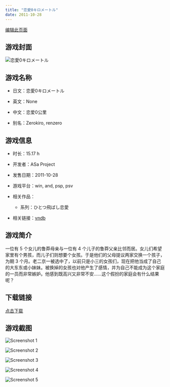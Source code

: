 ```yaml
---
title: "恋愛0キロメートル"
date: 2011-10-28
---
```

[编辑此页面](https://github.com/ACG-3/ADV3-source/blob/main/source/_posts/%E6%81%8B%E6%84%9B0%E3%82%AD%E3%83%AD%E3%83%A1%E3%83%BC%E3%83%88%E3%83%AB.md)

## 游戏封面

![恋愛0キロメートル](https%3A//pan.timero.xyz/onedrive/img_lib_001/%E6%81%8B%E6%84%9B0%E3%82%AD%E3%83%AD%E3%83%A1%E3%83%BC%E3%83%88%E3%83%AB_cover.avif)


## 游戏名称

- 日文：恋愛0キロメートル
- 英文：None
- 中文：恋爱0公里

- 别名：Zerokiro, renzero


## 游戏信息

- 时长：15.17 h
- 开发者：ASa Project
- 发售日期：2011-10-28
- 游戏平台：win, and, psp, psv
- 相关作品：
   - 系列：ひとつ飛ばし恋愛

- 相关链接：[vndb](https://vndb.org/v6714)


## 游戏简介

一位有 5 个女儿的鲁莽母亲与一位有 4 个儿子的鲁莽父亲比邻而居。女儿们希望家里有个男孩，而儿子们则想要个女孩。于是他们的父母提议两家交换一个孩子，为期 3 个月。老二京一被选中了，以前只是小三的女孩们，现在把他当成了自己的大东东或小妹妹。被换掉的女孩也对他产生了感情，并为自己不能成为这个家庭的一员而非常嫉妒。他感到既高兴又非常不安......这个假扮的家庭会有什么结果呢？




## 下载链接

[点击下载](https://pan.timero.xyz/onedrive/adv_lib_001/%E6%81%8B%E6%84%9B0%E3%82%AD%E3%83%AD%E3%83%A1%E3%83%BC%E3%83%88%E3%83%AB)


## 游戏截图


![Screenshot 1](https%3A//pan.timero.xyz/onedrive/img_lib_001/%E6%81%8B%E6%84%9B0%E3%82%AD%E3%83%AD%E3%83%A1%E3%83%BC%E3%83%88%E3%83%AB_Screenshot_1.avif)

![Screenshot 2](https%3A//pan.timero.xyz/onedrive/img_lib_001/%E6%81%8B%E6%84%9B0%E3%82%AD%E3%83%AD%E3%83%A1%E3%83%BC%E3%83%88%E3%83%AB_Screenshot_2.avif)

![Screenshot 3](https%3A//pan.timero.xyz/onedrive/img_lib_001/%E6%81%8B%E6%84%9B0%E3%82%AD%E3%83%AD%E3%83%A1%E3%83%BC%E3%83%88%E3%83%AB_Screenshot_3.avif)

![Screenshot 4](https%3A//pan.timero.xyz/onedrive/img_lib_001/%E6%81%8B%E6%84%9B0%E3%82%AD%E3%83%AD%E3%83%A1%E3%83%BC%E3%83%88%E3%83%AB_Screenshot_4.avif)

![Screenshot 5](https%3A//pan.timero.xyz/onedrive/img_lib_001/%E6%81%8B%E6%84%9B0%E3%82%AD%E3%83%AD%E3%83%A1%E3%83%BC%E3%83%88%E3%83%AB_Screenshot_5.avif)


